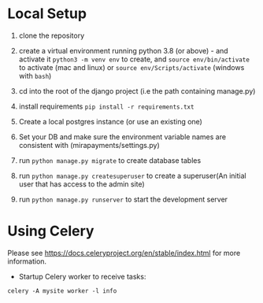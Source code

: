 # Local Setup
1.  clone the repository
2.  create a virtual environment running python 3.8 (or above) - and activate it
    `python3 -m venv env` to create, and `source env/bin/activate` to activate (mac and linux) or `source env/Scripts/activate` (windows with `bash`)

3.  cd into the root of the django project (i.e the path containing manage.py)
4.  install requirements `pip install -r requirements.txt`
5.  Create a local postgres instance (or use an existing one)
6.  Set your DB and make sure the environment variable names are consistent with (mirapayments/settings.py)
7.  run `python manage.py migrate` to create database tables
8.  run `python manage.py createsuperuser` to create a superuser(An initial user that has access to the admin site)
9. run `python manage.py runserver` to start the development server


# Using Celery
Please see https://docs.celeryproject.org/en/stable/index.html for more information.

-  Startup Celery worker to receive tasks:

`celery -A mysite worker -l info`
